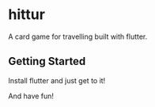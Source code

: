 # hittur

A card game for travelling built with flutter.

## Getting Started

Install flutter and just get to it!

And have fun!
